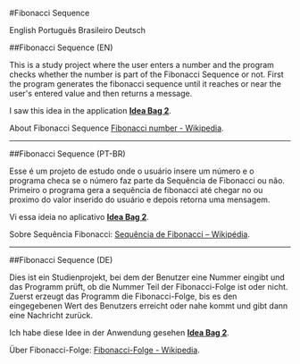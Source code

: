 #Fibonacci Sequence

English
Português Brasileiro
Deutsch


##Fibonacci Sequence (EN)

This is a study project where the user enters a number and the program checks whether the number is part of the Fibonacci Sequence or not.
First the program generates the fibonacci sequence until it reaches or near the user's entered value and then returns a message.

I saw this idea in the application [__Idea Bag 2__](https://play.google.com/store/apps/details?id=com.alansa.ideabag2).

About Fibonacci Sequence [Fibonacci number - Wikipedia](https://en.wikipedia.org/wiki/Fibonacci_number).

---

##Fibonacci Sequence (PT-BR)

Esse é um projeto de estudo onde o usuário insere um número e o programa checa se o número faz parte da Sequência de Fibonacci ou não.
Primeiro o programa gera a sequência de fibonacci até chegar no ou proximo do valor inserido do usuário e depois retorna uma mensagem.

Vi essa ideia no aplicativo [__Idea Bag 2__](https://play.google.com/store/apps/details?id=com.alansa.ideabag2).

Sobre Sequência Fibonacci: [Sequência de Fibonacci – Wikipédia](https://pt.wikipedia.org/wiki/Sequ%C3%AAncia_de_Fibonacci).

---

##Fibonacci Sequence (DE)

Dies ist ein Studienprojekt, bei dem der Benutzer eine Nummer eingibt und das Programm prüft, ob die Nummer Teil der Fibonacci-Folge ist oder nicht.
Zuerst erzeugt das Programm die Fibonacci-Folge, bis es den eingegebenen Wert des Benutzers erreicht oder nahe kommt und gibt dann eine Nachricht zurück.

Ich habe diese Idee in der Anwendung gesehen [__Idea Bag 2__](https://play.google.com/store/apps/details?id=com.alansa.ideabag2).

Über Fibonacci-Folge: [Fibonacci-Folge - Wikipedia](https://de.wikipedia.org/wiki/Fibonacci-Folge).
